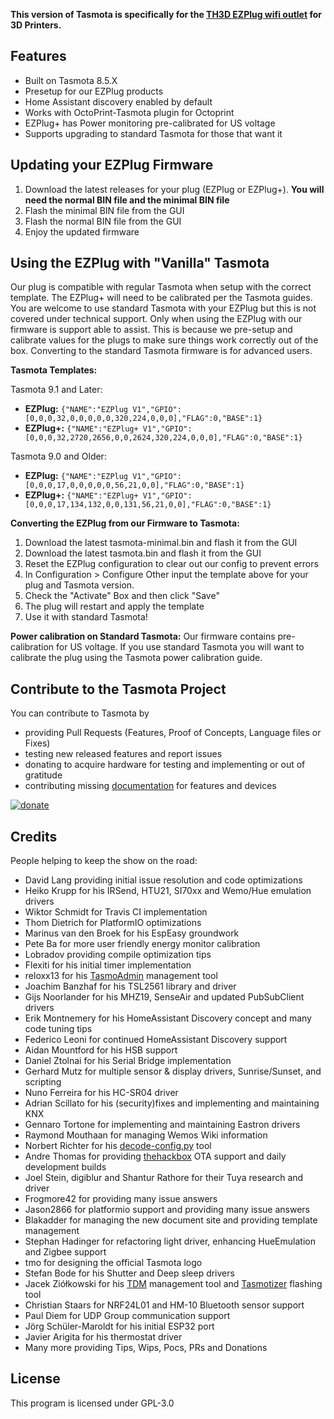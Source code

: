 **This version of Tasmota is specifically for the [TH3D EZPlug wifi outlet](https://www.th3dstudio.com/product/ezplug-open-source-wifi-smart-plug/) for 3D Printers.**

## Features

- Built on Tasmota 8.5.X
- Presetup for our EZPlug products
- Home Assistant discovery enabled by default
- Works with OctoPrint-Tasmota plugin for Octoprint
- EZPlug+ has Power monitoring pre-calibrated for US voltage
- Supports upgrading to standard Tasmota for those that want it

## Updating your EZPlug Firmware

1. Download the latest releases for your plug (EZPlug or EZPlug+). **You will need the normal BIN file and the minimal BIN file**
2. Flash the minimal BIN file from the GUI
3. Flash the normal BIN file from the GUI
4. Enjoy the updated firmware

## Using the EZPlug with "Vanilla" Tasmota

Our plug is compatible with regular Tasmota when setup with the correct template. The EZPlug+ will need to be calibrated per the Tasmota guides. You are welcome to use standard Tasmota with your EZPlug but this is not covered under technical support. Only when using the EZPlug with our firmware is support able to assist. This is because we pre-setup and calibrate values for the plugs to make sure things work correctly out of the box. Converting to the standard Tasmota firmware is for advanced users.

**Tasmota Templates:**

Tasmota 9.1 and Later:

- **EZPlug:** `{"NAME":"EZPlug V1","GPIO":[0,0,0,32,0,0,0,0,0,320,224,0,0,0],"FLAG":0,"BASE":1}`
- **EZPlug+:** `{"NAME":"EZPlug+ V1","GPIO":[0,0,0,32,2720,2656,0,0,2624,320,224,0,0,0],"FLAG":0,"BASE":1}`

Tasmota 9.0 and Older:

- **EZPlug:** `{"NAME":"EZPlug V1","GPIO":[0,0,0,17,0,0,0,0,0,56,21,0,0],"FLAG":0,"BASE":1}`
- **EZPlug+:** `{"NAME":"EZPlug+ V1","GPIO":[0,0,0,17,134,132,0,0,131,56,21,0,0],"FLAG":0,"BASE":1}`

**Converting the EZPlug from our Firmware to Tasmota:**

1. Download the latest tasmota-minimal.bin and flash it from the GUI
2. Download the latest tasmota.bin and flash it from the GUI
3. Reset the EZPlug configuration to clear out our config to prevent errors
4. In Configuration > Configure Other input the template above for your plug and Tasmota version.
5. Check the "Activate" Box and then click "Save"
6. The plug will restart and apply the template
7. Use it with standard Tasmota!

**Power calibration on Standard Tasmota:** Our firmware contains pre-calibration for US voltage. If you use standard Tasmota you will want to calibrate the plug using the Tasmota power calibration guide.

## Contribute to the Tasmota Project

You can contribute to Tasmota by
- providing Pull Requests (Features, Proof of Concepts, Language files or Fixes)
- testing new released features and report issues
- donating to acquire hardware for testing and implementing or out of gratitude
- contributing missing [documentation](https://tasmota.github.io/docs) for features and devices

[![donate](https://img.shields.io/badge/donate-PayPal-blue.svg)](https://paypal.me/tasmota)

## Credits

People helping to keep the show on the road:
- David Lang providing initial issue resolution and code optimizations
- Heiko Krupp for his IRSend, HTU21, SI70xx and Wemo/Hue emulation drivers
- Wiktor Schmidt for Travis CI implementation
- Thom Dietrich for PlatformIO optimizations
- Marinus van den Broek for his EspEasy groundwork
- Pete Ba for more user friendly energy monitor calibration
- Lobradov providing compile optimization tips
- Flexiti for his initial timer implementation
- reloxx13 for his [TasmoAdmin](https://github.com/reloxx13/TasmoAdmin) management tool
- Joachim Banzhaf for his TSL2561 library and driver
- Gijs Noorlander for his MHZ19, SenseAir and updated PubSubClient drivers
- Erik Montnemery for his HomeAssistant Discovery concept and many code tuning tips
- Federico Leoni for continued HomeAssistant Discovery support
- Aidan Mountford for his HSB support
- Daniel Ztolnai for his Serial Bridge implementation
- Gerhard Mutz for multiple sensor & display drivers, Sunrise/Sunset, and scripting
- Nuno Ferreira for his HC-SR04 driver
- Adrian Scillato for his (security)fixes and implementing and maintaining KNX
- Gennaro Tortone for implementing and maintaining Eastron drivers
- Raymond Mouthaan for managing Wemos Wiki information
- Norbert Richter for his [decode-config.py](https://github.com/tasmota/decode-config) tool
- Andre Thomas for providing [thehackbox](http://thehackbox.org/tasmota/) OTA support and daily development builds
- Joel Stein, digiblur and Shantur Rathore for their Tuya research and driver
- Frogmore42 for providing many issue answers
- Jason2866 for platformio support and providing many issue answers
- Blakadder for managing the new document site and providing template management
- Stephan Hadinger for refactoring light driver, enhancing HueEmulation and Zigbee support
- tmo for designing the official Tasmota logo
- Stefan Bode for his Shutter and Deep sleep drivers
- Jacek Ziółkowski for his [TDM](https://github.com/jziolkowski/tdm) management tool and [Tasmotizer](https://github.com/tasmota/tasmotizer) flashing tool
- Christian Staars for NRF24L01 and HM-10 Bluetooth sensor support
- Paul Diem for UDP Group communication support
- Jörg Schüler-Maroldt for his initial ESP32 port
- Javier Arigita for his thermostat driver
- Many more providing Tips, Wips, Pocs, PRs and Donations

## License

This program is licensed under GPL-3.0
